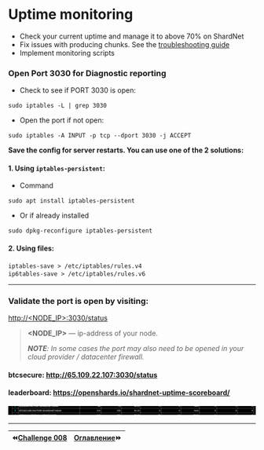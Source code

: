 # Uptime monitoring
* Check your current uptime and manage it to above 70% on ShardNet
* Fix issues with producing chunks.
See the [troubleshooting guide](https://github.com/near/stakewars-iii/blob/main/challenges/troubleshooting.md)
* Implement monitoring scripts
### Open Port 3030 for Diagnostic reporting

* Check to see if PORT 3030 is open:

```
sudo iptables -L | grep 3030
```

* Open the port if not open:

```
sudo iptables -A INPUT -p tcp --dport 3030 -j ACCEPT
```

**Save the config for server restarts. You can use one of the 2 solutions:**

#### 1. Using `iptables-persistent`:
* Command

```
sudo apt install iptables-persistent
```

* Or if already installed

```
sudo dpkg-reconfigure iptables-persistent
```

#### 2. Using files:
```
iptables-save > /etc/iptables/rules.v4
ip6tables-save > /etc/iptables/rules.v6
```
***
### Validate the port is open by visiting:
[http://<NODE_IP>:3030/status](http://<NODE_IP>:3030/status)
> **<NODE_IP>** — ip-address of your node.
> 
> ***NOTE**: In some cases the port may also need to be opened in your cloud provider / datacenter firewall.*

#### btcsecure: <http://65.109.22.107:3030/status>
#### leaderboard: <https://openshards.io/shardnet-uptime-scoreboard/>

![](https://github.com/BTCSecure/stakewars-3/blob/main/images/challenge-009/21-Leaderboard.png)
***
⏪[Challenge 008](https://github.com/BTCSecure/stakewars-3/blob/main/challenge-008.md)     | [Оглавление](https://github.com/BTCSecure/stakewars-3#%D0%BF%D0%BE%D1%88%D0%B0%D0%B3%D0%BE%D0%B2%D0%B0%D1%8F-%D0%B8%D0%BD%D1%81%D1%82%D1%80%D1%83%D0%BA%D1%86%D0%B8%D1%8F-%D0%BF%D0%BE-%D0%B7%D0%B0%D0%BF%D1%83%D1%81%D0%BA%D1%83-%D0%B2%D0%B0%D0%BB%D0%B8%D0%B4%D0%B0%D1%82%D0%BE%D1%80%D0%B0)⏩
:---|---:
